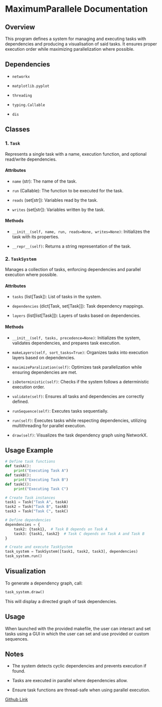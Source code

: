 # MaximumParallele Documentation

## Overview

This program defines a system for managing and executing tasks with dependencies and producing a visualisation of said tasks. It ensures proper execution order while maximizing parallelization where possible. 

## Dependencies

- `networkx`

- `matplotlib.pyplot`

- `threading`

- `typing.Callable`

- `dis`

## Classes

### 1. `Task`

Represents a single task with a name, execution function, and optional read/write dependencies.

#### Attributes

- `name` (str): The name of the task.

- `run` (Callable): The function to be executed for the task.

- `reads` (set[str]): Variables read by the task.

- `writes` (set[str]): Variables written by the task.

#### Methods

- `__init__(self, name, run, reads=None, writes=None)`: Initializes the task with its properties.

- `__repr__(self)`: Returns a string representation of the task.

### 2. `TaskSystem`

Manages a collection of tasks, enforcing dependencies and parallel execution where possible.

#### Attributes

- `tasks` (list[Task]): List of tasks in the system.

- `dependencies` (dict[Task, set[Task]]): Task dependency mappings.

- `layers` (list[list[Task]]): Layers of tasks based on dependencies.

#### Methods

- `__init__(self, tasks, precedence=None)`: Initializes the system, validates dependencies, and prepares task execution.

- `makeLayers(self, sort_tasks=True)`: Organizes tasks into execution layers based on dependencies.

- `maximizeParalization(self)`: Optimizes task parallelization while ensuring dependencies are met.

- `isDeterministic(self)`: Checks if the system follows a deterministic execution order.

- `validate(self)`: Ensures all tasks and dependencies are correctly defined.

- `runSequence(self)`: Executes tasks sequentially.

- `run(self)`: Executes tasks while respecting dependencies, utilizing multithreading for parallel execution.

- `draw(self)`: Visualizes the task dependency graph using NetworkX.

## Usage Example

```python
# Define task functions
def taskA():
    print("Executing Task A")
def taskB():
    print("Executing Task B")
def taskC():
    print("Executing Task C")

# Create Task instances
task1 = Task("Task A", taskA)
task2 = Task("Task B", taskB)
task3 = Task("Task C", taskC)

# Define dependencies
dependencies = {
    task2: {task1},  # Task B depends on Task A
    task3: {task1, task2}  # Task C depends on Task A and Task B
}

# Create and execute TaskSystem
task_system = TaskSystem([task1, task2, task3], dependencies)
task_system.run()
```

## Visualization

To generate a dependency graph, call:

```python
task_system.draw()
```

This will display a directed graph of task dependencies.



## Usage

When launched with the provided makefile, the user can interact and set tasks using a GUI in which the user can set and use provided or custom sequences. 

## Notes

- The system detects cyclic dependencies and prevents execution if found.

- Tasks are executed in parallel where dependencies allow.

- Ensure task functions are thread-safe when using parallel execution.



[Github Link](https://github.com/PaulVerot03/MaximumParallele)
